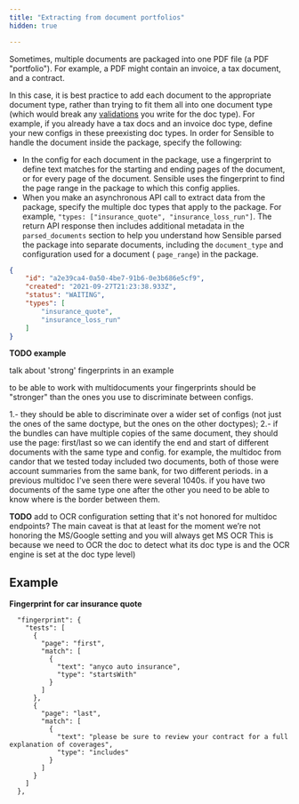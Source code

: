 ```yaml
---
title: "Extracting from document portfolios"
hidden: true

---
```


Sometimes, multiple documents are packaged into one PDF file (a PDF "portfolio"). For example, a PDF might contain an invoice, a tax document, and a contract. 

In this case, it is best practice to add each document to the appropriate document type, rather than trying to fit them all into one document type (which would break any [validations](doc:validate-extractions) you write for the doc type). For example, if you already have a tax docs and an invoice doc type, define your new configs in these preexisting doc types.  In order for Sensible to handle the document inside the package, specify the following:

- In the config for each document in the package, use a fingerprint to define text matches for the starting and ending pages of the document, or for every page of the document. Sensible uses the fingerprint to find the page range in the package to which this config applies.
- When you make an asynchronous API call to extract data from the package, specify the multiple doc types that apply to the package. For example, `"types: ["insurance_quote", "insurance_loss_run"]`.  The return API response then includes additional metadata in the `parsed_documents` section to help you understand how Sensible parsed the package into separate documents, including the `document_type` and configuration used for a document ( `page_range`) in the package.

```json
{
    "id": "a2e39ca4-0a50-4be7-91b6-0e3b686e5cf9",
    "created": "2021-09-27T21:23:38.933Z",
    "status": "WAITING",
    "types": [
        "insurance_quote",
        "insurance_loss_run"
    ]
}
```

**TODO example**

talk about 'strong' fingerprints in an example

to be able to work with multidocuments your fingerprints should be "stronger" than the ones you use to discriminate between configs.

1.- they should be able to discriminate over a wider set of configs (not just the ones of the same doctype, but the ones on the other doctypes); 2.- if the bundles can have multiple copies of the same document, they should use the page: first/last so we can identify the end and start of different documents with the same type and config. for example, the multidoc from candor that we tested today included two documents, both of those were account summaries from the same bank, for two different periods. in a previous multidoc I've seen there were several 1040s. if you have two documents of the same type one after the other you need to be able to know where is the border between them. 

**TODO** add to OCR configuration setting that it's not honored for multidoc endpoints?  The main caveat is that at least for the moment we’re not honoring the MS/Google setting and you will always get MS OCR This is because we need to OCR the doc to detect what its doc type is and the OCR engine is set at the doc type level)

Example
----



**Fingerprint for car insurance quote**

```
  "fingerprint": {
    "tests": [
      {
        "page": "first",
        "match": [
          {
            "text": "anyco auto insurance",
            "type": "startsWith"
          }
        ]
      },
      {
        "page": "last",
        "match": [
          {
            "text": "please be sure to review your contract for a full explanation of coverages",
            "type": "includes"
          }
        ]
      }
    ]
  },
```



